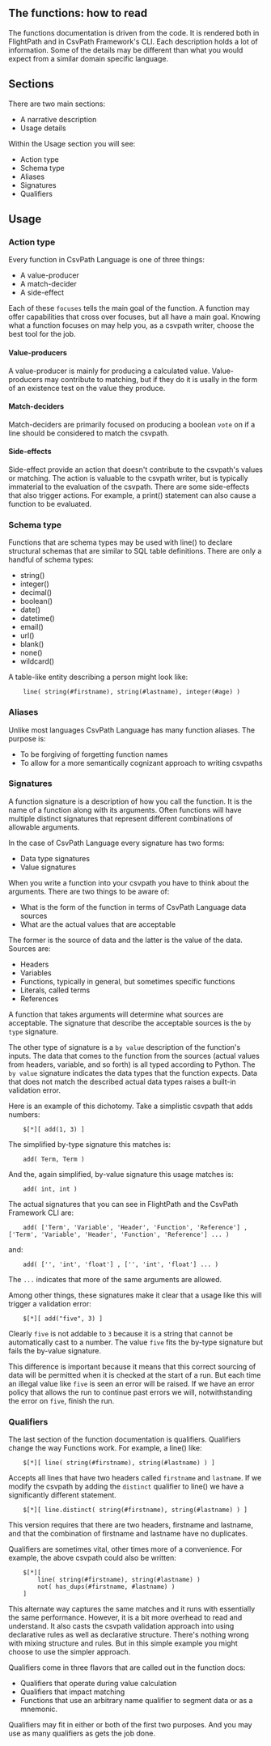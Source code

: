 ## The functions: how to read

The functions documentation is driven from the code. It is rendered both in
FlightPath and in CsvPath Framework's CLI. Each description holds a lot of
information. Some of the details may be different than what you would
expect from a similar domain specific language.


## Sections
There are two main sections:
* A narrative description
* Usage details

Within the Usage section you will see:
* Action type
* Schema type
* Aliases
* Signatures
* Qualifiers


## Usage

### Action type
Every function in CsvPath Language is one of three things:
* A value-producer
* A match-decider
* A side-effect

Each of these `focuses` tells the main goal of the function. A
function may offer capabilities that cross over focuses, but all
have a main goal. Knowing what a function focuses on may help
you, as a csvpath writer, choose the best tool for the job.

#### Value-producers
A value-producer is mainly for producing a calculated value.
Value-producers may contribute to matching, but if they do it is
usally in the form of an existence test on the value they produce.

#### Match-deciders
Match-deciders are primarily focused on producing a boolean `vote`
on if a line should be considered to match the csvpath.

#### Side-effects
Side-effect provide an action that doesn't contribute to the csvpath's
values or matching. The action is valuable to the csvpath writer, but
is typically immaterial to the evaluation of the csvpath. There are
some side-effects that also trigger actions. For example, a print()
statement can also cause a function to be evaluated.

### Schema type
Functions that are schema types may be used with line() to declare
structural schemas that are similar to SQL table definitions. There
are only a handful of schema types:
* string()
* integer()
* decimal()
* boolean()
* date()
* datetime()
* email()
* url()
* blank()
* none()
* wildcard()

A table-like entity describing a person might look like:
```
    line( string(#firstname), string(#lastname), integer(#age) )
```

### Aliases
Unlike most languages CsvPath Language has many function aliases. The purpose is:
* To be forgiving of forgetting function names
* To allow for a more semantically cognizant approach to writing csvpaths

### Signatures
A function signature is a description of how you call the function. It is the name
of a function along with its arguments. Often functions will have multiple distinct
signatures that represent different combinations of allowable arguments.

In the case of CsvPath Language every signature has two forms:
* Data type signatures
* Value signatures

When you write a function into your csvpath you have to think about the arguments.
There are two things to be aware of:
* What is the form of the function in terms of CsvPath Language data sources
* What are the actual values that are acceptable

The former is the source of data and the latter is the value of the data. Sources are:
* Headers
* Variables
* Functions, typically in general, but sometimes specific functions
* Literals, called terms
* References

A function that takes arguments will determine what sources are acceptable. The
signature that describe the acceptable sources is the `by type` signature.

The other type of signature is a `by value` description of the function's inputs. The
data that comes to the function from the sources (actual values from headers, variable,
and so forth) is all typed according to Python. The `by value` signature indicates the
data types that the function expects. Data that does not match the described actual data
types raises a built-in validation error.

Here is an example of this dichotomy. Take a simplistic csvpath that adds numbers:

```
    $[*][ add(1, 3) ]
```

The simplified by-type signature this matches is:

```
    add( Term, Term )
```

And the, again simplified, by-value signature this usage matches is:

```
    add( int, int )
```

The actual signatures that you can see in FlightPath and the CsvPath Framework CLI are:

```
    add( ['Term', 'Variable', 'Header', 'Function', 'Reference'] , ['Term', 'Variable', 'Header', 'Function', 'Reference'] ... )
```

and:

```
    add( ['', 'int', 'float'] , ['', 'int', 'float'] ... )
```

The `...` indicates that more of the same arguments are allowed.

Among other things, these signatures make it clear that a usage like this will trigger a validation error:

```
    $[*][ add("five", 3) ]
```

Clearly `five` is not addable to `3` because it is a string that cannot be automatically
cast to a number. The value `five` fits the by-type signature but fails the by-value signature.

This difference is important because it means that this correct sourcing of data will
be permitted when it is checked at the start of a run. But each time an illegal value like
`five` is seen an error will be raised. If we have an error policy that allows the run to
continue past errors we will, notwithstanding the error on `five`, finish the run.

### Qualifiers
The last section of the function documentation is qualifiers. Qualifiers change the way
Functions work. For example, a line() like:

```
    $[*][ line( string(#firstname), string(#lastname) ) ]
```

Accepts all lines that have two headers called `firstname` and `lastname`. If we modify the
csvpath by adding the `distinct` qualifier to line() we have a significantly different statement.

```
    $[*][ line.distinct( string(#firstname), string(#lastname) ) ]
```

This version requires that there are two headers, firstname and lastname, and that the
combination of firstname and lastname have no duplicates.

Qualifiers are sometimes vital, other times more of a convenience. For example, the above
csvpath could also be written:

```
    $[*][
        line( string(#firstname), string(#lastname) )
        not( has_dups(#firstname, #lastname) )
    ]
```

This alternate way captures the same matches and it runs with essentially the same performance.
However, it is a bit more overhead to read and understand. It also casts the
csvpath validation approach into using declarative rules as well as declarative structure.
There's nothing wrong with mixing structure and rules. But in this simple example you
might choose to use the simpler approach.

Qualifiers come in three flavors that are called out in the function docs:
* Qualifiers that operate during value calculation
* Qualifiers that impact matching
* Functions that use an arbitrary name qualifier to segment data or as a mnemonic.

Qualifiers may fit in either or both of the first two purposes. And you may use as many
qualifiers as gets the job done.








